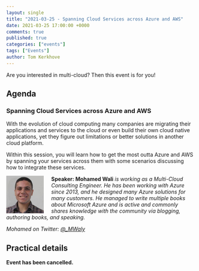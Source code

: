 ```yaml
---
layout: single
title: "2021-03-25 - Spanning Cloud Services across Azure and AWS"
date: 2021-03-25 17:00:00 +0000
comments: true
published: true
categories: ["events"]
tags: ["Events"]
author: Tom Kerkhove
---
```


Are you interested in multi-cloud? Then this event is for you!

## Agenda

### Spanning Cloud Services across Azure and AWS

With the evolution of cloud computing many companies are migrating their applications and services to the cloud or even build their own cloud native applications, yet they figure out limitations or better solutions in another cloud platform.

Within this session, you will learn how to get the most outta Azure and AWS by spanning your services across them with some scenarios discussing how to integrate these services.

<img src="/assets/media/speakers/mohamed-wali.jpg" alt="Mohamed Wali" align="left" height="100" width="100" style="margin-right: 20px;">**Speaker: Mohamed Wali** *is working as a Multi-Cloud Consulting Engineer. He has been working with Azure since 2013, and he designed many Azure solutions for many customers. He managed to write multiple books about Microsoft Azure and is active and commonly shares knowledge with the community via blogging, authoring books, and speaking.*

*Mohamed on Twitter: [@_MWaly](http://twitter.com/_MWaly)*

## Practical details

**Event has been cancelled.**
